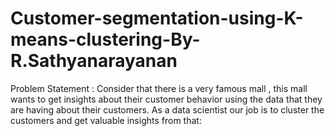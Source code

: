 # Customer-segmentation-using-K-means-clustering-By-R.Sathyanarayanan
Problem Statement : Consider that there is a very famous mall , this mall wants to get insights about their customer behavior using the data  that they are having about their  customers.
As a data scientist our job is to  cluster the customers and get valuable insights from that:
